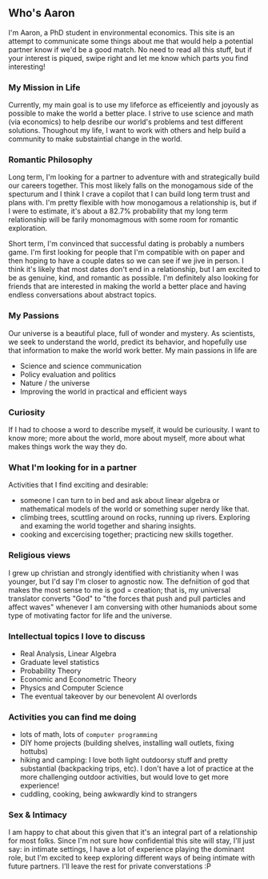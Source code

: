 
## Who's Aaron
I'm Aaron, a PhD student in environmental economics. This site is an attempt to communicate some things about me that would help a potential partner know if we'd be a good match. No need to read all this stuff, but if your interest is piqued, swipe right and let me know which parts you find interesting!
  
### My Mission in Life
Currently, my main goal is to use my lifeforce as efficeiently and joyously as possible to make the world a better place. I strive to use science and math (via economics) to help desribe our world's problems and test different solutions. Thoughout my life, I want to work with others and help build a community to make substaintial change in the world.

### Romantic Philosophy
Long term, I'm looking for a partner to adventure with and strategically build our careers together. This most likely falls on the monogamous side of the specturum and I think I crave a copilot that I can build long term trust and plans with. I'm pretty flexible with how monogamous a relationship is, but if I were to estimate, it's about a 82.7% probability that my long term relationship will be farily monomagmous with some room for romantic exploration.

Short term, I'm convinced that successful dating is probably a numbers game. I'm first looking for people that I'm compatible with on paper and then hoping to have a couple dates so we can see if we jive in person. I think it's likely that most dates don't end in a relationship, but I am excited to be as genuine, kind, and romantic as possible. I'm definitely also looking for friends that are interested in making the world a better place and having endless conversations about abstract topics.

### My Passions
Our universe is a beautiful place, full of wonder and mystery. As scientists, we seek to understand the world, predict its behavior, and hopefully use that information to make the world work better. My main passions in life are
- Science and science communication
- Policy evaluation and politics
- Nature / the universe
- Improving the world in practical and efficient ways
    
### Curiosity
If I had to choose a word to describe myself, it would be curiousity. I want to know more; more about the world, more about myself, more about what makes things work the way they do. 
    
### What I'm looking for in a partner
Activities that I find exciting and desirable:
- someone I can turn to in bed and ask about linear algebra or mathematical models of the world or something super nerdy like that.
- climbing trees, scuttling around on rocks, running up rivers. Exploring and examing the world together and sharing insights.
- cooking and excercising together; practicing new skills together.

### Religious views
I grew up christian and strongly identified with christianity when I was younger, but I'd say I'm closer to agnostic now. The defniition of god that makes the most sense to me is god = creation; that is, my universal translator converts "God" to "the forces that push and pull particles and affect waves" whenever I am conversing with other humaniods about some type of motivating factor for life and the universe.
    
### Intellectual topics I love to discuss
- Real Analysis, Linear Algebra
- Graduate level statistics
- Probability Theory
- Economic and Econometric Theory
- Physics and Computer Science
- The eventual takeover by our benevolent AI overlords

### Activities you can find me doing
- lots of math, lots of `computer programming`
- DIY home projects (building shelves, installing wall outlets, fixing hottubs)
- hiking and camping: I love both light outdoorsy stuff and pretty substantial (backpacking trips, etc). I don't have a lot of practice at the more challenging outdoor activities, but would love to get more experience!
- cuddling, cooking, being awkwardly kind to strangers

### Sex & Intimacy 
I am happy to chat about this given that it's an integral part of a relationship for most folks. Since I'm not sure how confidential this site will stay, I'll just say: in intimate settings, I have a lot of experience playing the dominant role, but I'm excited to keep exploring different ways of being intimate with future partners. I'll leave the rest for private converstations :P
